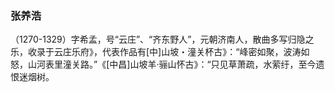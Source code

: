 ### 张养浩
（1270-1329）字希孟，号“云庄”、“齐东野人”，元朝济南人，散曲多写归隐之乐，收录于云庄乐府》，代表作品有[中]山坡・潼关杯古》：“峰密如聚，波涛如怒，山河表里潼关路。”《[中昌]山坡羊·骊山怀古》：“只见草萧疏，水萦纡，至今遗恨迷烟树。